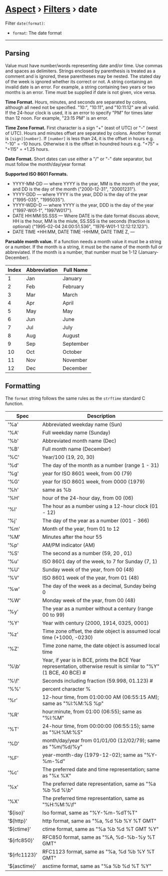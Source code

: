 [Aspect](./../../readme.md) › [Filters](./../filters.md) › date
=============

<!-- {% raw %} -->

Filter `date(format)`:
* `format`: The date format

---

Parsing
-------

Value must have number/words representing date and/or time. 
Use commas and spaces as delimiters. 
Strings enclosed by parenthesis is treated as a comment and is ignored, these parentheses may be nested. 
The stated day of the week is ignored whether its correct or not. A string containing an invalid date is an error. 
For example, a string containing two years or two months is an error. 
Time must be supplied if date is not given, vice versa.

**Time Format.**  Hours, minutes, and seconds are separated by colons, although all need not be specified. 
"10:", "10:11", and "10:11:12" are all valid. 
If the 24-hour clock is used, it is an error to specify "PM" for times later than 12 noon. 
For example, "23:15 PM" is an error.

**Time Zone Format.**  First character is a sign "+" (east of UTC) or "-" (west of UTC). 
Hours and minutes offset are separated by colons.
Another format is `[sign][number]`. If `[number]` is less than 24, it is the offset in hours e.g. "-10" = -10 hours. 
Otherwise it is the offset in houndred hours e.g. "+75" = "+115" = +1.25 hours.

**Date Format.**  Short dates can use either a "/" or "-" date separator, but must follow the month/day/year format

**Supported ISO 8601 Formats.**

* YYYY-MM-DD — where YYYY is the year, MM is the month of the year, and DD is the day of the month ("2000-12-31", "20001231").
* YYYY-DDD — where YYYY is the year, DDD is the day of the year ("1995-035", "1995035").
* YYYY-WDD-D — where YYYY is the year, DDD is the day of the year ("1997-W01-1", "1997W017").
* DATE HH:MM:SS.SSS — Where DATE is the date format discuss above, HH is the hour, 
  MM is the miute, SS.SSS is the seconds (fraction is optional) ("1995-02-04 24:00:51.536", "1976-W01-1 12:12:12.123").
* DATE TIME +HH:MM, DATE TIME -HHMM, DATE TIME Z, — 

**Parsable month value.**
If a function needs a month value it must be a string or a number. 
If the month is a string, it must be the name of the month full or abbreviated. 
If the month is a number, that number must be 1-12 (January-December).

| Index | Abbreviation | Full Name |
|-------|--------------|-----------|
|1      | Jan          | January   |
|2      | Feb          | February  |
|3      | Mar          | March     |
|4      | Apr          | April     |
|5      | May          | May       |
|6      | Jun          | June      |
|7      | Jul          | July      |
|8      | Aug          | August    |
|9      | Sep          | September |
|10     | Oct          | October   |
|11     | Nov          | November  |
|12     | Dec          | December  |

Formatting
----------

The `format` string follows the same rules as the `strftime` standard C function.

| Spec | Description |
|------|-------------|
| '%a' | Abbreviated weekday name (Sun) |
| '%A' | Full weekday name (Sunday) |
| '%b' | Abbreviated month name (Dec) |
| '%B' | Full month name (December) |
| '%C' | Year/100 (19, 20, 30) |
| '%d' | The day of the month as a number (range 1 - 31) |
| '%g' | year for ISO 8601 week, from 00 (79) |
| '%G' | year for ISO 8601 week, from 0000 (1979) |
| '%h' | same as %b |
| '%H' | hour of the 24-hour day, from 00 (06) |
| '%I' | The hour as a number using a 12-hour clock (01 - 12) |
| '%j' | The day of the year as a number (001 - 366) |
| '%m' | Month of the year, from 01 to 12 |
| '%M' | Minutes after the hour 55 |
| '%p' | AM/PM indicator (AM) |
| '%S' | The second as a number (59, 20 , 01) |
| '%u' | ISO 8601 day of the week, to 7 for Sunday (7, 1) |
| '%U' | Sunday week of the year, from 00 (48) |
| '%V' | ISO 8601 week of the year, from 01 (48) |
| '%w' | The day of the week as a decimal, Sunday being 0 |
| '%W' | Monday week of the year, from 00 (48) |
| '%y' | The year as a number without a century (range 00 to 99) |
| '%Y' | Year with century (2000, 1914, 0325, 0001) |
| '%z' | Time zone offset, the date object is assumed local time (+1000, -0230) |
| '%Z' | Time zone name, the date object is assumed local time |
| '%\b' | Year, if year is in BCE, prints the BCE Year representation, otherwise result is similar to "%Y" (1 BCE, 40 BCE) # |
| '%\f' | Seconds including fraction (59.998, 01.123) # |
| '%%' | percent character % |
| '%r' | 12-hour time, from 01:00:00 AM (06:55:15 AM); same as "%I:%M:%S %p" |
| '%R' | hour:minute, from 01:00 (06:55); same as "%I:%M" |
| '%T' | 24-hour time, from 00:00:00 (06:55:15); same as "%H:%M:%S" |
| '%D' | month/day/year from 01/01/00 (12/02/79); same as "%m/%d/%y" |
| '%F' | year-month-day (1979-12-02); same as "%Y-%m-%d" |
| '%c' | The preferred date and time representation; same as "%x %X" |
| '%x' | The preferred date representation, same as "%a %b %d %\b" |
| '%X' | The preferred time representation, same as "%H:%M:%\f" |
| '${iso}'     | Iso format, same as "%Y-%m-%dT%T" |
| '${http}'    | http format, same as "%a, %d %b %Y %T GMT" |
| '${ctime}'   |ctime format, same as "%a %b %d %T GMT %Y" |
| '${rfc850}'  | RFC850 format, same as "%A, %d-%b-%y %T GMT" |
| '${rfc1123}' | RFC1123 format, same as "%a, %d %b %Y %T GMT" |
| '${asctime}' | asctime format, same as "%a %b %d %T %Y" |

<!-- {% endraw %} -->